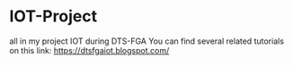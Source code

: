 # IOT-Project
all in my project IOT during DTS-FGA
You can find several related tutorials on this link: https://dtsfgaiot.blogspot.com/
